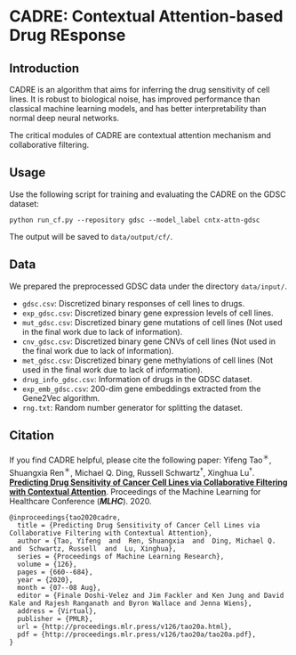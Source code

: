 # CADRE: Contextual Attention-based Drug REsponse

## Introduction

CADRE is an algorithm that aims for inferring the drug sensitivity of cell lines. It is robust to biological noise, has improved performance than classical machine learning models, and has better interpretability than normal deep neural networks.

The critical modules of CADRE are contextual attention mechanism and collaborative filtering.

## Usage

Use the following script for training and evaluating the CADRE on the GDSC dataset:

`python run_cf.py --repository gdsc --model_label cntx-attn-gdsc`

The output will be saved to `data/output/cf/`.

## Data

We prepared the preprocessed GDSC data under the directory `data/input/`. 
* `gdsc.csv`: Discretized binary responses of cell lines to drugs.
* `exp_gdsc.csv`: Discretized binary gene expression levels of cell lines.
* `mut_gdsc.csv`: Discretized binary gene mutations of cell lines (Not used in the final work due to lack of information).
* `cnv_gdsc.csv`: Discretized binary gene CNVs of cell lines (Not used in the final work due to lack of information).
* `met_gdsc.csv`: Discretized binary gene methylations of cell lines (Not used in the final work due to lack of information).
* `drug_info_gdsc.csv`: Information of drugs in the GDSC dataset.
* `exp_emb_gdsc.csv`: 200-dim gene embeddings extracted from the Gene2Vec algorithm.
* `rng.txt`: Random number generator for splitting the dataset.

## Citation

If you find CADRE helpful, please cite the following paper: 
Yifeng Tao<sup>＊</sup>, Shuangxia Ren<sup>＊</sup>, Michael Q. Ding, Russell Schwartz<sup>†</sup>, Xinghua Lu<sup>†</sup>. [**Predicting Drug Sensitivity of Cancer Cell Lines via Collaborative Filtering with Contextual Attention**](http://proceedings.mlr.press/v126/tao20a.html). Proceedings of the Machine Learning for Healthcare Conference (***MLHC***). 2020.
```
@inproceedings{tao2020cadre,
  title = {Predicting Drug Sensitivity of Cancer Cell Lines via Collaborative Filtering with Contextual Attention},
  author = {Tao, Yifeng  and  Ren, Shuangxia  and  Ding, Michael Q.  and  Schwartz, Russell  and  Lu, Xinghua},
  series = {Proceedings of Machine Learning Research},
  volume = {126},
  pages = {660--684},
  year = {2020},
  month = {07--08 Aug},
  editor = {Finale Doshi-Velez and Jim Fackler and Ken Jung and David Kale and Rajesh Ranganath and Byron Wallace and Jenna Wiens},
  address = {Virtual},
  publisher = {PMLR},
  url = {http://proceedings.mlr.press/v126/tao20a.html},
  pdf = {http://proceedings.mlr.press/v126/tao20a/tao20a.pdf},
}
```
